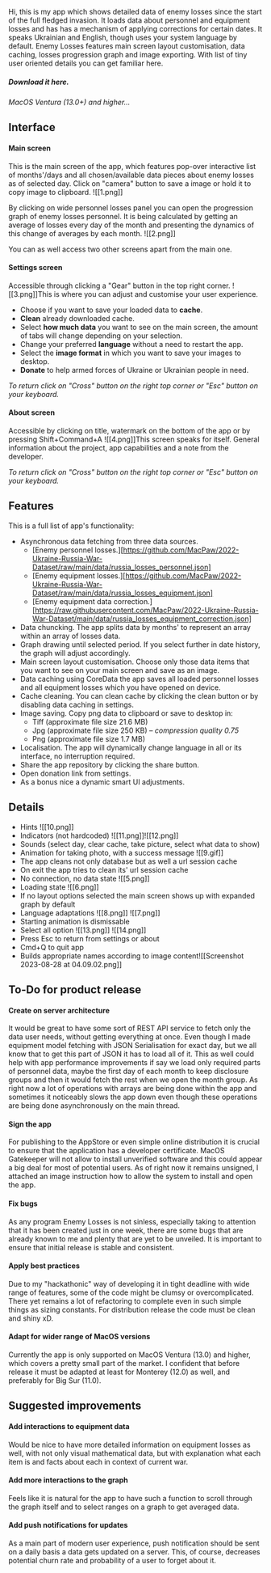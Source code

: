 Hi, this is my app which shows detailed data of enemy losses since the start of the full fledged invasion. It loads data about personnel and equipment losses and has has a mechanism of applying corrections for certain dates. It speaks Ukrainian and English, though uses your system language by default. Enemy Losses features main screen layout customisation, data caching, losses progression graph and image exporting. With list of tiny user oriented details you can get familiar here.
##### Download it here.
_MacOS Ventura (13.0+) and higher..._

## Interface
#### Main screen
This is the main screen of the app, which features pop-over interactive list of months'/days and all chosen/available data pieces about enemy losses as of selected day. Click on "camera" button to save a image or hold it to copy image to clipboard. 
![[1.png]]

By clicking on wide personnel losses panel you can open the progression graph of enemy losses personnel. It is being calculated by getting an average of losses every day of the month and presenting the dynamics of this change of averages by each month.
![[2.png]]

You can as well access two other screens apart from the main one.
#### Settings screen
Accessible through clicking a "Gear" button in the top right corner.
![[3.png]]This is where you can adjust and customise your user experience.
-  Choose if you want to save your loaded data to **cache**.
-  **Clean** already downloaded cache.
-  Select **how much data** you want to see on the main screen, the amount of tabs will change depending on your selection.
-  Change your preferred **language** without a need to restart the app.
-  Select the **image format** in which you want to save your images to desktop.
-  **Donate** to help armed forces of Ukraine or Ukrainian people in need.

*To return click on "Cross" button on the right top corner or "Esc" button on your keyboard.*
#### About screen
Accessible by clicking on title, watermark on the bottom of the app or by pressing Shift+Command+A
![[4.png]]This screen speaks for itself. General information about the project, app capabilities and a note from the developer.

*To return click on "Cross" button on the right top corner or "Esc" button on your keyboard.*

## Features
This is a full list of app's functionality:
- Asynchronous data fetching from three data sources.
	-  [Enemy personnel losses.][https://github.com/MacPaw/2022-Ukraine-Russia-War-Dataset/raw/main/data/russia_losses_personnel.json]
	-  [Enemy equipment losses.][https://github.com/MacPaw/2022-Ukraine-Russia-War-Dataset/raw/main/data/russia_losses_equipment.json]
	-  [Enemy equipment data correction.][https://raw.githubusercontent.com/MacPaw/2022-Ukraine-Russia-War-Dataset/main/data/russia_losses_equipment_correction.json]
- Data chuncking. The app splits data by months' to represent an array within an array of losses data.
- Graph drawing until selected period. If you select further in date history, the graph will adjust accordingly.
- Main screen layout customisation. Choose only those data items that you want to see on your main screen and save as an image.
- Data caching using CoreData the app saves all loaded personnel losses and all equipment losses which you have opened on device.
- Cache cleaning. You can clean cache by clicking the clean button or by disabling data caching in settings.
- Image saving. Copy png data to clipboard or save to desktop in:
	-  Tiff (approximate file size 21.6 MB)
	-  Jpg (approximate file size 250 KB) – _compression quality 0.75_
	-  Png (approximate file size 1.7 MB)
- Localisation. The app will dynamically change language in all or its interface, no interruption required.
- Share the app repository by clicking the share button.
- Open donation link from settings.
- As a bonus nice a dynamic smart UI adjustments.

## Details
- Hints
  ![[10.png]]
- Indicators (not hardcoded)
![[11.png]]![[12.png]]
- Sounds (select day,  clear cache, take picture, select what data to show)
- Animation for taking photo, with a success message ![[9.gif]]
- The app cleans not only database but as well a url session cache
- On exit the app tries to clean its' url session cache
- No connection, no data state ![[5.png]]
- Loading state ![[6.png]]
- If no layout options selected the main screen shows up with expanded graph by default
- Language adaptations 
![[8.png]]  ![[7.png]]
- Starting animation is dismissable
- Select all option
![[13.png]]
![[14.png]]
- Press Esc to return from settings or about
- Cmd+Q to quit app
- Builds appropriate names according to image content![[Screenshot 2023-08-28 at 04.09.02.png]]

## To-Do for product release
#### Create on server architecture
It would be great to have some sort of REST API service to fetch only the data user needs, without getting everything at once. Even though I made equipment model fetching with JSON Serialisation for exact day, but we all know that to get this part of JSON it has to load all of it.
This as well could help with app performance improvements if say we load only required parts of personnel data, maybe the first day of each month to keep disclosure groups and then it would fetch the rest when we open the month group. As right now a lot of operations with arrays are being done within the app and sometimes it noticeably slows the app down even though  these operations are being done asynchronously on the main thread. 
#### Sign the app
For publishing to the AppStore or even simple online distribution it is crucial to ensure that the application has a developer certificate. MacOS Gatekeeper will not allow to install unverified software and this could appear a big deal for most of potential users. As of right now it remains unsigned, I attached an image instruction how to allow the system to install and open the app.
#### Fix bugs
As any program Enemy Losses is not sinless, especially taking to attention that it has been created just in one week, there are some bugs that are already known to me and plenty that are yet to be unveiled. It is important to ensure that initial release is stable and consistent.
#### Apply best practices
Due to my "hackathonic" way of developing it in tight deadline with wide range of features, some of the code might be clumsy or overcomplicated. There yet remains a lot of refactoring to complete even in such simple things as sizing constants. For distribution release the code must be clean and shiny xD.
#### Adapt for wider range of  MacOS versions
Currently the app is only supported on MacOS Ventura (13.0) and higher, which covers a pretty small part of the market. I confident that before release it must be adapted at least for Monterey (12.0) as well, and preferably for Big Sur (11.0).

## Suggested improvements

#### Add interactions to equipment data
Would be nice to have more detailed information on equipment losses as well, with not only visual mathematical data, but with explanation what each item is and facts about each in context of current war. 
#### Add more interactions to the graph
Feels like it is natural for the app to have such a function to scroll through the graph itself and to select ranges on a graph to get averaged data.
#### Add push notifications for updates
As a main part of modern user experience, push notification should be sent on a daily basis a data gets updated on a server. This, of course, decreases potential churn rate and probability of a user to forget about it.
